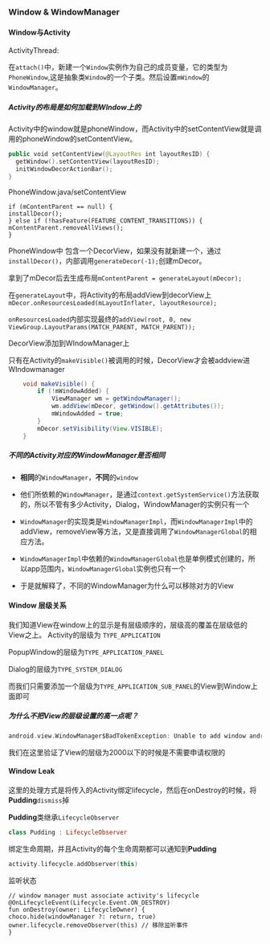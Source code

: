 ###  Window & WindowManager

#### Window与Activity

ActivityThread:

在`attach()`中，新建一个`Window`实例作为自己的成员变量，它的类型为`PhoneWindow`,这是抽象类`Window`的一个子类。然后设置`mWindow`的`WindowManager`。

##### Activity的布局是如何加载到WIndow上的

Activity中的window就是phoneWindow，而Activity中的setContentView就是调用的phoneWindow的setContentView。

````kotlin
public void setContentView(@LayoutRes int layoutResID) {
  getWindow().setContentView(layoutResID);
  initWindowDecorActionBar();
}
````

PhoneWindow.java/setContentView

```
if (mContentParent == null) {
installDecor();
} else if (!hasFeature(FEATURE_CONTENT_TRANSITIONS)) {
mContentParent.removeAllViews();
}
```

PhoneWindow中 包含一个DecorView，如果没有就新建一个，通过`installDecor()`，内部调用`generateDecor(-1);`创建mDecor。

拿到了mDecor后去生成布局`mContentParent = generateLayout(mDecor);`

在`generateLayout`中，将Activity的布局addView到decorView上`mDecor.onResourcesLoaded(mLayoutInflater, layoutResource);`

`onResourcesLoaded`内部实现最终的`addView(root, 0, new ViewGroup.LayoutParams(MATCH_PARENT, MATCH_PARENT));`



DecorView添加到WIndowManager上

只有在Activity的`makeVisible()`被调用的时候，DecorView才会被addview进WIndowmanager

```java
    void makeVisible() {
        if (!mWindowAdded) {
            ViewManager wm = getWindowManager();
            wm.addView(mDecor, getWindow().getAttributes());
            mWindowAdded = true;
        }
        mDecor.setVisibility(View.VISIBLE);
    }

```



##### 不同的Activity对应的WindowManager是否相同

-   **相同**的`WindowManager`，**不同**的`window`

-   他们所依赖的`WindowManager`，是通过`context.getSystemService()`方法获取的，所以不管有多少Activity，Dialog，WindowManager的实例只有一个
-   `WindowManager`的实现类是`WindowManagerImpl`，而`WindowManagerImpl`中的addView，removeView等方法，又是直接调用了`WindowManagerGlobal`的相应方法。
-   `WindowManagerImpl`中依赖的`WindowManagerGlobal`也是单例模式创建的，所以app范围内，`WindowManagerGlobal`实例也只有一个
-   于是就解释了，不同的WindowManager为什么可以移除对方的View

#### Window 层级关系

我们知道View在window上的显示是有层级顺序的，层级高的覆盖在层级低的View之上。
Activity的层级为 `TYPE_APPLICATION` 

PopupWindow的层级为`TYPE_APPLICATION_PANEL` 

Dialog的层级为`TYPE_SYSTEM_DIALOG`

而我们只需要添加一个层级为`TYPE_APPLICATION_SUB_PANEL`的View到Window上面即可

##### 为什么不把View的层级设置的高一点呢？

```kotlin
android.view.WindowManager$BadTokenException: Unable to add window android.view.ViewRootImpl$W@308ebe3 -- permission denied for window type 2000
```

我们在这里验证了View的层级为2000以下的时候是不需要申请权限的

#### Window Leak

这里的处理方式是将传入的Activity绑定lifecycle，然后在onDestroy的时候，将**Pudding**`dismiss`掉

**Pudding**类继承`LifecycleObserver`

```kotlin
class Pudding : LifecycleObserver
```

绑定生命周期，并且Activity的每个生命周期都可以通知到**Pudding**

```kotlin
activity.lifecycle.addObserver(this)
```

监听状态

```
// window manager must associate activity's lifecycle
@OnLifecycleEvent(Lifecycle.Event.ON_DESTROY)
fun onDestroy(owner: LifecycleOwner) {
choco.hide(windowManager ?: return, true)
owner.lifecycle.removeObserver(this) // 移除监听事件
}
```

